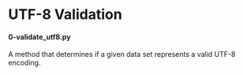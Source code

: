 # UTF-8 Validation
#### 0-validate_utf8.py
A method that determines if a given data set represents a valid UTF-8 encoding.